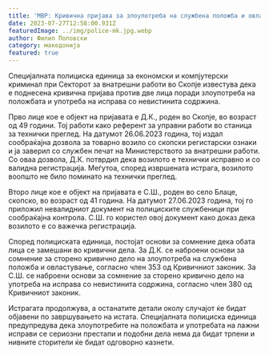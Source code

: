 ```yaml
---
title: 'МВР: Кривична пријава за злоупотреба на службена положба и овластување - 27 ЈУЛИ 2023'
date: 2023-07-27T12:58:00.931Z
featuredImage: ../img/police-mk.jpg.webp
author: Филип Поповски
category: македонија
featured: true
---
```

Специјалната полициска единица за економски и компјутерски криминал при Секторот за внатрешни работи во Скопје известува дека е поднесена кривична пријава против две лица поради злоупотреба на положбата и употреба на исправа со невистинита содржина.

Прво лице кое е објект на пријавата е Д.К., роден во Скопје, во возраст од 49 години. Тој работи како референт за управни работи во станица за технички преглед. На датумот 26.06.2023 година, тој издал сообраќајна дозвола за товарно возило со скопски регистарски ознаки и ја заверил со службен печат на Министерството за внатрешни работи. Со оваа дозвола, Д.К. потврдил дека возилото е технички исправно и со валидна регистрација. Меѓутоа, според извршената истрага, возилото воопшто не било поминато на технички преглед.

Второ лице кое е објект на пријавата е С.Ш., роден во село Блаце, скопско, во возраст од 41 година. На датумот 27.06.2023 година, тој го приложил невалидниот документ на полициските службеници при сообраќајна контрола. С.Ш. го користел овој документ како доказ дека возилото е со важечка регистрација.

Според полициската единица, постојат основи за сомнение дека обата лица се замешани во кривични дела. За Д.К. се наброени основи за сомнение за сторено кривично дело на злоупотреба на службена положба и овластување, согласно член 353 од Кривичниот законик. За С.Ш. се наброени основи за сомнение за сторено кривично дело на употреба на исправа со невистинита содржина, согласно член 380 од Кривичниот законик.

Истрагата продолжува, а останатите детали околу случајот ќе бидат објавени по завршувањето на истата. Специјалната полициска единица предупредува дека злоупотребите на положбата и употребата на лажни исправи се сериозни престапи и подобни дела нема да бидат трпени и нивните сторители ќе бидат одговорно казнети.

